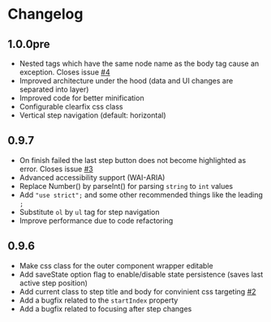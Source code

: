 # Changelog

## 1.0.0pre

- Nested tags which have the same node name as the body tag cause an exception. Closes issue [#4](https://github.com/rstaib/jquery-steps/issues/4)
- Improved architecture under the hood (data and UI changes are separated into layer)
- Improved code for better minification
- Configurable clearfix css class
- Vertical step navigation (default: horizontal)

## 0.9.7

- On finish failed the last step button does not become highlighted as error. Closes issue [#3](https://github.com/rstaib/jquery-steps/issues/3)
- Advanced accessibility support (WAI-ARIA)
- Replace Number() by parseInt() for parsing `string` to `int` values
- Add `"use strict";` and some other recommended things like the leading `;`
- Substitute `ol` by `ul` tag for step navigation
- Improve performance due to code refactoring

## 0.9.6

- Make css class for the outer component wrapper editable
- Add saveState option flag to enable/disable state persistence (saves last active step position)
- Add current class to step title and body for convinient css targeting [#2](https://github.com/rstaib/jquery-steps/issues/2)
- Add a bugfix related to the `startIndex` property
- Add a bugfix related to focusing after step changes
